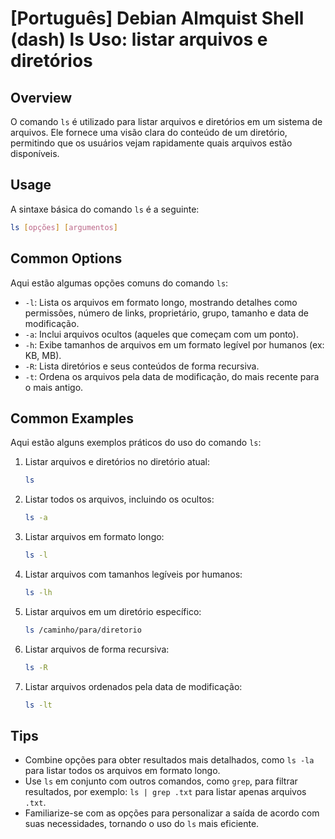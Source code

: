 # [Português] Debian Almquist Shell (dash) ls Uso: listar arquivos e diretórios

## Overview
O comando `ls` é utilizado para listar arquivos e diretórios em um sistema de arquivos. Ele fornece uma visão clara do conteúdo de um diretório, permitindo que os usuários vejam rapidamente quais arquivos estão disponíveis.

## Usage
A sintaxe básica do comando `ls` é a seguinte:

```bash
ls [opções] [argumentos]
```

## Common Options
Aqui estão algumas opções comuns do comando `ls`:

- `-l`: Lista os arquivos em formato longo, mostrando detalhes como permissões, número de links, proprietário, grupo, tamanho e data de modificação.
- `-a`: Inclui arquivos ocultos (aqueles que começam com um ponto).
- `-h`: Exibe tamanhos de arquivos em um formato legível por humanos (ex: KB, MB).
- `-R`: Lista diretórios e seus conteúdos de forma recursiva.
- `-t`: Ordena os arquivos pela data de modificação, do mais recente para o mais antigo.

## Common Examples
Aqui estão alguns exemplos práticos do uso do comando `ls`:

1. Listar arquivos e diretórios no diretório atual:
   ```bash
   ls
   ```

2. Listar todos os arquivos, incluindo os ocultos:
   ```bash
   ls -a
   ```

3. Listar arquivos em formato longo:
   ```bash
   ls -l
   ```

4. Listar arquivos com tamanhos legíveis por humanos:
   ```bash
   ls -lh
   ```

5. Listar arquivos em um diretório específico:
   ```bash
   ls /caminho/para/diretorio
   ```

6. Listar arquivos de forma recursiva:
   ```bash
   ls -R
   ```

7. Listar arquivos ordenados pela data de modificação:
   ```bash
   ls -lt
   ```

## Tips
- Combine opções para obter resultados mais detalhados, como `ls -la` para listar todos os arquivos em formato longo.
- Use `ls` em conjunto com outros comandos, como `grep`, para filtrar resultados, por exemplo: `ls | grep .txt` para listar apenas arquivos `.txt`.
- Familiarize-se com as opções para personalizar a saída de acordo com suas necessidades, tornando o uso do `ls` mais eficiente.
